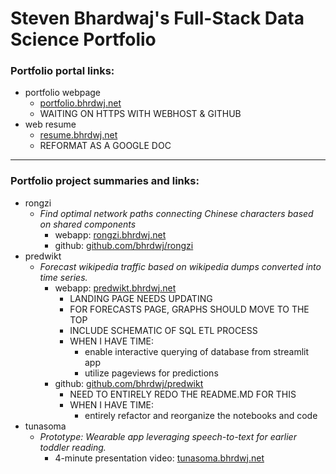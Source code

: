 # Steven Bhardwaj's Full-Stack Data Science Portfolio

### Portfolio portal links:
- portfolio webpage
  - [portfolio.bhrdwj.net](https://portfolio.bhrdwj.net)
  - WAITING ON HTTPS WITH WEBHOST & GITHUB
- web resume
  - [resume.bhrdwj.net](https://resume.bhrdwj.net) 
  - REFORMAT AS A GOOGLE DOC

---

### Portfolio project summaries and links:
- rongzi
  - *Find optimal network paths connecting Chinese characters based on shared components*
    - webapp: [rongzi.bhrdwj.net](https://rongzi.bhrdwj.net)  
    - github: [github.com/bhrdwj/rongzi](https://github.com/bhrdj/rongzi)
- predwikt
  - *Forecast wikipedia traffic based on wikipedia dumps converted into time series.*
    - webapp: [predwikt.bhrdwj.net](https://predwikt.bhrdwj.net) 
      - LANDING PAGE NEEDS UPDATING
      - FOR FORECASTS PAGE, GRAPHS SHOULD MOVE TO THE TOP
      - INCLUDE SCHEMATIC OF SQL ETL PROCESS
      - WHEN I HAVE TIME:
        - enable interactive querying of database from streamlit app
        - utilize pageviews for predictions
    - github: [github.com/bhrdwj/predwikt](https://github.com/bhrdj/predwikt)
      - NEED TO ENTIRELY REDO THE README.MD FOR THIS
      - WHEN I HAVE TIME:
        - entirely refactor and reorganize the notebooks and code
- tunasoma
  - *Prototype: Wearable app leveraging speech-to-text for earlier toddler reading.*
    - 4-minute presentation video: [tunasoma.bhrdwj.net](https://tunasoma.bhrdwj.net)

